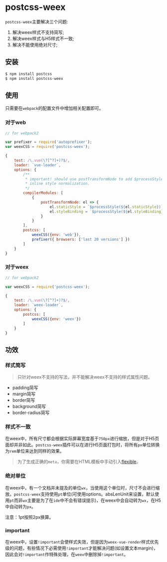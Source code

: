 # postcss-weex

`postcss-weex`主要解决三个问题:

1. 解决weex样式不支持简写;
2. 解决weex样式与H5样式不一致;
3. 解决不能使用绝对尺寸;

## 安装

```bash
$ npm install postcss
$ npm install postcss-weex
```

## 使用

只需要在`webpack`的配置文件中增加相关配置即可。

### 对于web

```javascript
// for webpack2

var prefixer = require('autoprefixer');
var weexCSS = require('postcss-weex');

{
    test: /\.vue(\?[^?]+)?$/,
    loader: `vue-loader`,
    options: {
        /**
         * important! should use postTransformNode to add $processStyle for
         * inline style normalization.
         */
        compilerModules: [
            {
                postTransformNode: el => {
                    el.staticStyle = `$processStyle(${el.staticStyle})`;
                    el.styleBinding = `$processStyle(${el.styleBinding})`;
                }
            }
        ],
        postcss: [
            weexCSS({env: 'web'}),
            prefixer({ browsers: ['last 20 versions'] })
        ]
    }
}
```

### 对于weex

```javascript
// for webpack2

var weexCSS = require('postcss-weex');

{
    test: /\.vue(\?[^?]+)?$/,
    loader: `weex-loader`,
    options: {
        postcss: [
            weexCSS({env: 'weex'})
        ]
    }
}
```

## 功效

### 样式简写

> 只针对weex不支持的写法，并不能解决weex不支持的样式属性问题。

* padding简写
* margin简写
* border简写
* background简写
* border-radius简写

### 样式不一致

在weex中，所有尺寸都会根据实际屏幕宽度基于`750px`进行缩放，但是对于H5页面却并非如此。`postcss-weex`插件可以在进行H5页面打包时，将所有`px`单位转换为`rem`单位来达到同样的效果。

> 为了生成正确的`meta`，你需要在HTML模板中手动引入[flexible](https://github.com/amfe/lib-flexible)。

### 绝对单位

在weex中，有一个文档并未提及的单位`wx`，当使用这个单位时，尺寸不会进行缩放。`postcss-weex`支持使用`pt`单位(可使用options。absLenUnit来设置，默认使用`pt`而非`wx`主要是为了在`ide`中不会有错误提示)，在weex中会自动转为`wx`，在H5中自动转为`px`。

注意：1pt按照2px换算。

### important

在weex中，设置`!important`会使样式失效，但是因为`weex-vue-render`样式优先级的问题，有些情况下必需使用`!important`才能解决问题(如设置文本margin)，因此会对`!important`作特殊处理，在`weex`中删除掉`!important`。